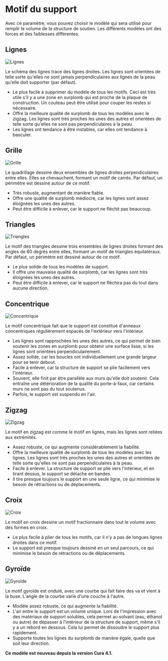 Motif du support
===

Avec ce paramètre, vous pouvez choisir le modèle qui sera utilisé pour remplir le volume de la structure de soutien. Les différents modèles ont des forces et des faiblesses différentes.

Lignes
----
![Lignes](../../../articles/images/support_pattern_lines.png)

Le schéma des lignes trace des lignes droites. Les lignes sont orientées de telle sorte qu'elles ne sont jamais perpendiculaires aux lignes de la peau qu'elle doit supporter (par défaut).
* Le plus facile à supprimer du modèle de tous les motifs. Ceci est très utile s'il y a une zone en surplomb qui est proche de la plaque de construction. Un couteau peut être utilisé pour couper les restes si nécessaire.
* Offre la meilleure qualité de surplomb de tous les modèles avec le zigzag. Les lignes sont très proches les unes des autres et orientées de telle sorte qu'elles ne sont pas perpendiculaires à la peau.
* Les lignes ont tendance à être instables, car elles ont tendance à basculer.

Grille
----
![Grille](../../../articles/images/support_pattern_grid.png)

Le quadrillage dessine deux ensembles de lignes droites perpendiculaires entre elles. Elles se chevauchent, formant un motif de carrés. Par défaut, un périmètre est dessiné autour de ce motif.
* Très robuste, augmentant de manière fiable.
* Offre une qualité de surplomb médiocre, car les lignes sont assez éloignées les unes des autres.
* Peut être difficile à enlever, car le support ne fléchit pas beaucoup.

Triangles
----
![Triangles](../../../articles/images/support_pattern_triangles.png)

Le motif des triangles dessine trois ensembles de lignes droites formant des angles de 60 degrés entre elles, formant un motif de triangles équilatéraux. Par défaut, un périmètre est dessiné autour de ce motif.
* Le plus solide de tous les modèles de support.
* Il offre une mauvaise qualité de surplomb, car les lignes sont très éloignées les unes des autres.
* Peut être difficile à enlever, car le support ne fléchira pas du tout dans aucune direction.

Concentrique
----
![Concentrique](../../../articles/images/support_pattern_concentric.png)

Le motif concentrique fait que le support est constitué d'anneaux concentriques régulièrement espacés de l'extérieur vers l'intérieur.
* Les lignes sont rapprochées les unes des autres, ce qui permet de bien soutenir les zones en surplomb pour obtenir une surface lisse, si les lignes sont orientées perpendiculairement.
* Assez solide, car les boucles ont individuellement une grande largeur pour se tenir debout.
* Facile à enlever, car la structure de support se plie facilement vers l'intérieur.
* Souvent, elle finit par être parallèle aux murs qu'elle doit soutenir. Cela entraîne une détérioration de la qualité du porte-à-faux, car certains murs ne sont pas du tout soutenus.
* Parfois, le support est suspendu en l'air.

Zigzag
----
![Zigzag](../../../articles/images/support_pattern_zigzag.png)

Le motif en zigzag est comme le motif en lignes, mais les lignes sont reliées aux extrémités.
* Assez robuste, ce qui augmente considérablement la fiabilité.
* Offre la meilleure qualité de surplomb de tous les modèles avec les lignes. Les lignes sont très proches les unes des autres et orientées de telle sorte qu'elles ne sont pas perpendiculaires à la peau.
* Facile à enlever. La structure de support se plie vers l'intérieur, et en tirant dessus, le support se détache en bandes.
* Il tire presque toujours le support en une seule ligne, ce qui minimise le besoin de rétractions ou de déplacements.

Croix
----
![Croix](../../../articles/images/support_pattern_cross.png)

Le motif en croix dessine un motif fractionnaire dans tout le volume avec des formes en croix.
* Le plus facile à plier de tous les motifs, car il n'y a pas de longues lignes droites dans ce motif.
* Le support est presque toujours dessiné en un seul parcours, ce qui minimise le besoin de rétractions ou de déplacements.

Gyroïde
----
![Gyroïde](../../../articles/images/support_pattern_gyroid.png)

Le motif gyroïde est ondulé, avec une courbe qui fait faire des va et vient à la buse. L'angle de la courbe varie d'une couche à l'autre.
* Modèle assez robuste, ce qui augmente la fiabilité.
* L'air entre le support est un volume unique. Lors de l'impression avec des matériaux de support solubles, cela permet au solvant (eau, éthanol ou autre) de dépasser à l'intérieur de la structure de support, même s'il y a un rebord en dessous. Cela lui permet de dissoudre le support plus rapidement.
* Supporte toutes les lignes du surplomb de manière égale, quelle que soit leur direction.

**Ce modèle est nouveau depuis la version Cura 4.1.**


